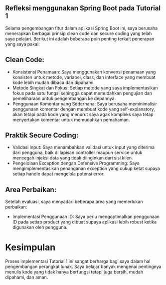 ## Refleksi menggunakan Spring Boot pada Tutorial 1
Selama pengembangan fitur  dalam aplikasi Spring Boot ini, saya berusaha menerapkan berbagai prinsip clean code dan secure coding yang telah saya pelajari. Berikut ini adalah beberapa poin penting terkait penerapan yang saya pakai:

## Clean Code:
- Konsistensi Penamaan: Saya menggunakan konvensi penamaan yang konsisten untuk metode, variabel, class, dan interface yang membuat kode lebih mudah dibaca dan dipahami.
- Metode Singkat dan Fokus: Setiap metode yang saya implementasikan fokus pada satu fungsi sehingga dapat memudahkan pengujian dan pemeliharaan untuk pengembangan ke depannya.
- Penggunaan Komentar yang Sederhana: Saya berusaha meminimalisir penggunaan komentar dengan membuat kode yang self-explanatory, akan tetapi pada kode yang menurut saya agak kompleks saya tetap menyertakan komentar untuk memudahkan pemahaman.


## Praktik Secure Coding:
- Validasi Input: Saya menambahkan validasi untuk input yang diterima dari pengguna, baik di lapisan controller maupun service untuk mencegah injeksi data yang tidak diinginkan dari sisi klien.
- Pengelolaan Exception dengan Defensive Programming: Saya mengimplementasikan penanganan exception yang cukup ketat supaya setiap handle dapat mengelola potensi error.

## Area Perbaikan:
Setelah evaluasi, saya menyadari beberapa area yang memerlukan perbaikan:

- Implementasi Penggunaan ID: Saya perlu mengoptimalkan penggunaan ID pada setiap product yang dibuat supaya aplikasi lebih robust ketika digunakan oleh pengguna.


# Kesimpulan
Proses implementasi Tutorial 1 ini  sangat berharga bagi saya dalam hal pengembangan perangkat lunak. Saya belajar banyak mengenai pentingnya menulis kode yang tidak hanya berfungsi tetapi juga bersih, mudah dipahami, dan aman. 
